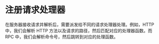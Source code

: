 # 注册请求处理器

在服务器接收请求并解析后，需要派发给不同的请求处理器处理。例如，HTTP 中，我们会解析 HTTP 方法以及请求的路径，然后匹配对应的处理器函数。而 RPC 中，我们会解析命令号，然后跳转到对应的处理函数。